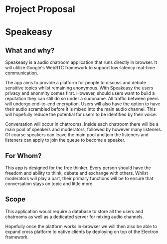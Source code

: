 # Project Proposal 

# Speakeasy

## What and why?

Speakeasy is a audio chatroom application that runs directly in browser. It will utilize Google's WebRTC framework to support low-latency real-time communication. 

The app aims to provide a platform for people to discuss and debate sensitive topics whilst remaining anonymous. With Speakeasy the users privacy and anonmity comes first. However, should users want to build a reputation they can still do so under a sudoname. All traffic between peers will undergo end-to-end encryption. Users will also have the option to have their audio scrambled before it is mixed into the main audio channel. This will hopefully reduce the potential for users to be identified by their voice.

Conversation will occur in chatrooms. Inside each chatroom there will be a main pool of speakers and moderators, followed by however many listeners. Of course speakers can leave the main pool and join the listeners and listeners can apply to join the queue to become a speaker. 

## For Whom? 

This app is designed for the free thinker. Every person should have the freedom and ability to think, debate and exchange with others. Whilst moderators will play a part, their primary functions will be to ensure that conversation stays on topic and little more. 

## Scope 

This application would require a database to store all the users and chatrooms as well as a dedicated server for mixing audio channels. 

Hopefully once the platform works in-browser we will then also be able to expand cross platform to native clients by deploying on top of the Electron framework. 




